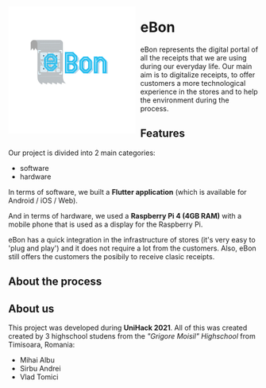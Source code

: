 <img src="images/logo.png"
     alt="eBon logo"
     style="float: left; margin-right: 10px; height: 256px; width: 256px;">

# eBon

eBon represents the digital portal of all the receipts that we are using during our everyday life. 
Our main aim is to digitalize receipts, to offer customers a more technological experience in the stores and to help the environment during the process.


## Features
Our project is divided into 2 main categories:
  - software 
  - hardware

In terms of software, we built a **Flutter application** (which is available for Android / iOS / Web). 

And in terms of hardware, we used a **Raspberry Pi 4 (4GB RAM)** with a mobile phone that is used as a display for the Raspberry Pi. 

eBon has a quick integration in the infrastructure of stores (it's very easy to 'plug and play') and it does not require a lot from the customers. Also, eBon still offers the customers the posibily to receive clasic receipts.


## About the process



## About us 
This project was developed during **UniHack 2021**. All of this was created created by 3 highschool studens from the *"Grigore Moisil" Highschool* from Timisoara, Romania:
- Mihai Albu
- Sirbu Andrei 
- Vlad Tomici
